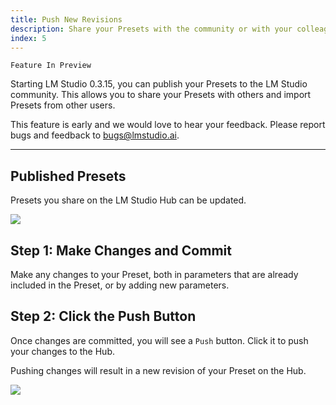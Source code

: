 ```yaml
---
title: Push New Revisions
description: Share your Presets with the community or with your colleagues. Import Presets from other users.
index: 5
---
```


`Feature In Preview`

Starting LM Studio 0.3.15, you can publish your Presets to the LM Studio community. This allows you to share your Presets with others and import Presets from other users.

This feature is early and we would love to hear your feedback. Please report bugs and feedback to bugs@lmstudio.ai.

---

## Published Presets

Presets you share on the LM Studio Hub can be updated.

<img src="/assets/docs/preset-cloud-indicator.png" data-caption="Your shared Presets are marked with a cloud icon." />

## Step 1: Make Changes and Commit

Make any changes to your Preset, both in parameters that are already included in the Preset, or by adding new parameters.

## Step 2: Click the Push Button
Once changes are committed, you will see a `Push` button. Click it to push your changes to the Hub. 

Pushing changes will result in a new revision of your Preset on the Hub.

<img src="/assets/docs/preset-push-button.png" data-caption="Click the Push button to push your changes to the Hub." />
